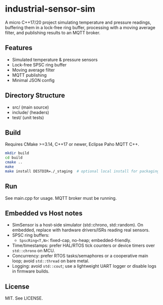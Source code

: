 # industrial-sensor-sim

A micro C++17/20 project simulating temperature and pressure readings, buffering them in a lock-free ring buffer, processing with a moving average filter, and publishing results to an MQTT broker.

## Features
- Simulated temperature & pressure sensors 
- Lock-free SPSC ring buffer 
- Moving average filter 
- MQTT publishing 
- Minimal JSON config 

## Directory Structure
- src/        (main source)
- include/    (headers)
- test/       (unit tests)

## Build
Requires CMake >=3.14, C++17 or newer, Eclipse Paho MQTT C++.

```sh
mkdir build
cd build
cmake ..
make
make install DESTDIR=./_staging  # optional local install for packaging
```

## Run
See main.cpp for usage. MQTT broker must be running.

## Embedded vs Host notes
- SimSensor is a host-side simulator (std::chrono, std::random). On embedded, replace with hardware drivers/ISRs reading real sensors.
- SPSC ring buffers:
	- `SpscRing<T,N>`: fixed-cap, no-heap; embedded-friendly.
- Time/timestamps: prefer HAL/RTOS tick counters or device timers over `std::chrono` on MCU.
- Concurrency: prefer RTOS tasks/semaphores or a cooperative main loop; avoid `std::thread` on bare metal.
- Logging: avoid `std::cout`; use a lightweight UART logger or disable logs in firmware builds.

## License
MIT. See LICENSE.
